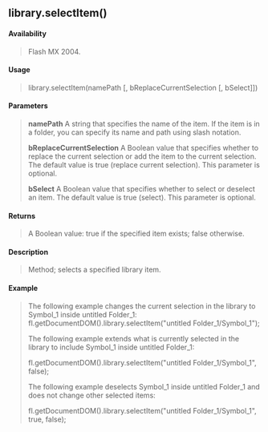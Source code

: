 ## library.selectItem()

#### Availability

> Flash MX 2004.

#### Usage

> library.selectItem(namePath \[, bReplaceCurrentSelection \[, bSelect\]\])

#### Parameters

> **namePath** A string that specifies the name of the item. If the item is in a folder, you can specify its name and path using slash notation.
>
> **bReplaceCurrentSelection** A Boolean value that specifies whether to replace the current selection or add the item to the current selection. The default value is true (replace current selection). This parameter is optional.
>
> **bSelect** A Boolean value that specifies whether to select or deselect an item. The default value is true (select). This parameter is optional.

#### Returns

> A Boolean value: true if the specified item exists; false otherwise.

#### Description

> Method; selects a specified library item.

#### Example

> The following example changes the current selection in the library to Symbol\_1 inside untitled Folder\_1: fl.getDocumentDOM().library.selectItem("untitled Folder\_1/Symbol\_1");
>
> The following example extends what is currently selected in the library to include Symbol\_1 inside untitled Folder\_1:
>
> fl.getDocumentDOM().library.selectItem("untitled Folder\_1/Symbol\_1", false);
>
> The following example deselects Symbol\_1 inside untitled Folder\_1 and does not change other selected items:
>
> fl.getDocumentDOM().library.selectItem("untitled Folder\_1/Symbol\_1", true, false);

